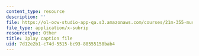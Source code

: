 ```yaml
---
content_type: resource
description: ''
file: https://ol-ocw-studio-app-qa.s3.amazonaws.com/courses/21m-355-musical-improvisation-spring-2013/7d12e2b1c74d5515bc9388555158bab4_P1vVyKziWk.vtt
file_type: application/x-subrip
resourcetype: Other
title: 3play caption file
uid: 7d12e2b1-c74d-5515-bc93-88555158bab4
---
```

